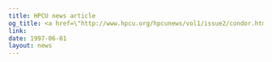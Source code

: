 ```yaml
---
title: HPCU news article
og_title: <a href=\"http://www.hpcu.org/hpcunews/vol1/issue2/condor.html\">HPCU news article</a>
link: 
date: 1997-06-01
layout: news
---
```



